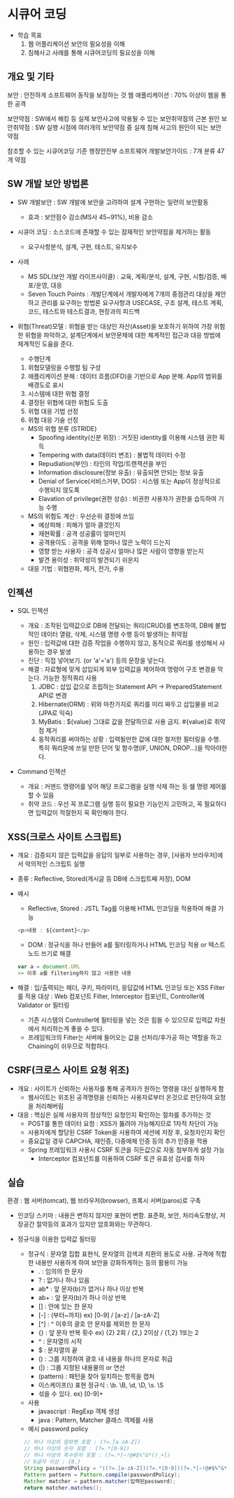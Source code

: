 # 시큐어 코딩

- 학습 목표
  1. 웹 어플리케이션 보안의 필요성을 이해
  2. 침해사고 사례를 통해 시큐어코딩의 필요성을 이해

## 개요 및 기타

보안 : 안전하게 소프트웨어 동작을 보장하는 것
웹 애플리케이션 : 70% 이상이 웹을 통한 공격

보안약점 : SW에서 해킹 등 실제 보안사고에 악용될 수 있는 보안취약점의 근본 원인
보안취약점 : SW 실행 시점에 여러개의 보안약점 중 실제 침해 사고의 원인이 되는 보안 약점

참조할 수 있는 시큐어코딩 기준
행정안전부 소프트웨어 개발보안가이드 : 7개 분류 47개 약점

## SW 개발 보안 방법론

- SW 개발보안 : SW 개발에 보안을 고려하여 설계 구현하는 일련의 보안활동
  - 효과 : 보안점수 감소(MS사 45~91%), 비용 감소
- 시큐어 코딩 : 소스코드에 존재할 수 있는 잠재적인 보안약점을 제거하는 활동
  - 요구사항분석, 설계, 구현, 테스트, 유지보수

- 사례
  - MS SDL(보안 개발 라이프사이클) :
  교육, 계획/분석, 설계, 구현, 시험/검증, 배포/운영, 대응
  - Seven Touch Points : 개발단계에서 개발자에게 7개의 중점관리 대상을 제안하고 관리를 요구하는 방법론
  요구사항과 USECASE, 구조 설계, 테스트 계획, 코드, 테스트와 테스트결과, 현장과의 피드백

- 위협(Threat)모델 : 위협을 받는 대상인 자산(Asset)을 보호하기 위하여 가장 위험한 위협을 파악하고, 설계단계에서 보안문제에 대한 체계적인 접근과 대응 방법에 체계적인 도움을 준다.
  - 수행단계
  1. 위협모델링을 수행할 팀 구성
  2. 애플리케이션 분해 : 데이터 흐름(DFD)을 기반으로 App 분해. App의 범위를 배경도로 표시
  3. 시스템에 대한 위협 결정
  4. 결정된 위협에 대한 위험도 도출
  5. 위협 대응 기법 선정
  6. 위협 대응 기술 선정
  - MS의 위협 분류 (STRIDE)
    - Spoofing identity(신분 위장) : 거짓된 identity를 이용해 시스템 권한 획득
    - Tempering with data(데이터 변조) : 불법적 데이터 수정
    - Repudiation(부인) : 타인의 작업/트랜잭션을 부인
    - Information disclosure(정보 유출) : 유출되면 안되는 정보 유출
    - Denial of Service(서비스거부, DOS) : 시스템 또는 App이 정상적으로 수행되지 않도록
    - Elavation of privilege(권한 상승) : 비권한 사용자가 권한을 습득하여 기능 수행
  - MS의 위험도 계산 : 우선순위 결정에 쓰임
    - 예상피해 : 피해가 얼마 클것인지
    - 재현확률 : 공격 성공률이 얼마인지
    - 공격용이도 : 공격을 위해 얼마나 많은 노력이 드는지
    - 영향 받는 사용자 : 공격 성공시 얼마나 많은 사람이 영향을 받는지
    - 발견 용이성 : 취약성이 발견되기 쉬운지
  - 대응 기법 : 위협완화, 제거, 전가, 수용

## 인젝션

- SQL 인젝션
  - 개요 : 조작된 입력값으로 DB에 전달되는 쿼리(CRUD)를 변조하여, DB에 불법적인 데이터 열람, 삭제, 시스템 명령 수행 등이 발생하는 취약점
  - 원인 : 입력값에 대한 검증 작업을 수행하지 않고, 동적으로 쿼리를 생성해서 사용하는 경우 발생
  - 진단 : 직접 넣어보기. (or 'a'='a') 등의 문장을 넣는다.
  - 해결 : 자료형에 맞게 삽입되게 외부 입력값을 제어하여 명령어 구조 변경을 막는다.
  가능한 정적쿼리 사용
    1. JDBC : 삽입 값으로 조립하는 Statement API -> PreparedStatement API로 변경
    2. Hibernate(ORM) : 위와 마찬가지로 쿼리를 미리 짜두고 삽입물을 비교 (JPA로 익숙)
    3. MyBatis : ${value} 그대로 값을 전달하므로 사용 금지. #{value}로 취약점 제거
    4. 동적쿼리를 써야하는 상황 : 입력될만한 값에 대한 철저한 필터링을 수행.
    특히 쿼리문에 쓰일 만한 단어 및 함수명(IF, UNION, DROP...)을 막아야한다.

- Command 인젝션
  - 개요 : 커맨드 명령어를 넣어 해당 프로그램을 실행 삭제 하는 등 쉘 명령 제어를 할 수 있음
  - 취약 코드 : 우선 꼭 프로그램 실행 등이 필요한 기능인지 고민하고,
  꼭 필요하다면 입력값이 적절한지 꼭 확인해야 한다.

## XSS(크로스 사이트 스크립트)

- 개요 : 검증되지 않은 입력값을 응답의 일부로 사용하는 경우, [사용자 브라우저]에서 악의적인 스크립트 실행
- 종류 : Reflective, Stored(게시글 등 DB에 스크립트째 저장), DOM
- 예시
  - Reflective, Stored : JSTL Tag를 이용해 HTML 인코딩을 적용하여 해결 가능

  ```javascript
  <p>내용 : ${content}</p>
  ```

  - DOM : 정규식을 하나 만들어 a를 필터링하거나 HTML 인코딩 적용 or 텍스트노드 쓰기로 해결

  ```javascript
  var a = document.URL
  >> 이후 a를 filtering하지 않고 사용한 내용
  ```

- 해결 : 입/출력되는 헤더, 쿠키, 파라미터, 응답값에 HTML 인코딩 또는 XSS Filter를 적용
대상 : Web 컴포넌트 Filter, Interceptor 컴포넌트, Controller에 Validator or 필터링
  - 기존 시스템의 Controller에 필터링을 넣는 것은 힘들 수 있으므로 입력값 차원에서 처리하는게 좋을 수 있다.
  - 프레임워크의 Filter는 서버에 들어오는 값을 선처리/후가공 하는 역할을 하고 Chaining이 쉬우므로 적합하다.

## CSRF(크로스 사이트 요청 위조)

- 개요 : 사이트가 신뢰하는 사용자를 통해 공격자가 원하는 명령을 대신 실행하게 함
  - 웹사이트는 위조된 공격명령을 신뢰하는 사용자로부터 온것으로 판단하여 요청을 처리해버림
- 대응 : 핵심은 실제 사용자의 정상적인 요청인지 확인하는 절차를 추가하는 것
  - POST를 통한 데이터 요청 : XSS가 뚫려야 가능해지므로 1차적 차단이 가능
  - 사용자에게 할당된 CSRF Token을 사용하여 세션에 저장 후, 요청자인지 확인
  - 중요값일 경우 CAPCHA, 재인증, 다중매체 인증 등의 추가 인증을 적용
  - Spring 프레임워크 사용시 CSRF 토큰을 히든값으로 자동 첨부하게 설정 가능
    - Interceptor 컴포넌트를 이용하여 CSRF 토큰 유효성 검사를 하자

## 실습

환경 : 웹 서버(tomcat), 웹 브라우저(browser), 프록시 서버(paros)로 구축

- 인코딩 스키마 : 내용은 변하지 않지만 표현이 변함.
  표준화, 보안, 처리속도향상, 저장공간 절약등의 효과가 있지만 암호화와는 무관하다.

- 정규식을 이용한 입력값 필터링
  - 정규식 : 문자열 집합 표현식, 문자열의 검색과 치환의 용도로 사용.
    규격에 적합한 내용만 사용하게 하여 보안을 강화하게하는 등의 활용이 가능
    - . : 임의의 한 문자
    - ? : 없거나 하나 있음
    - ab* : 앞 문자(b)가 없거나 하나 이상 반복
    - ab+ : 앞 문자(b)가 하나 이상 반복
    - [] : 안에 있는 한 문자
    - [-] : (부터~까지) ex) [0-9] / [a-z] / [a-zA-Z]
    - [^] : ^ 이후의 괄호 안 문자를 제외한 한 문자
    - {} : 앞 문자 반복 횟수 ex) {2} 2회 / {2,} 2이상 / {1,2} 1또는 2
    - ^ : 문자열의 시작
    - $ : 문자열의 끝
    - () : 그룹 지정하여 괄호 내 내용을 하나의 문자로 취급
    - (|) : 그룹 지정된 내용물의 or 연산
    - (pattern) : 패턴을 찾아 일치하는 항목을 캡처
    - 이스케이프(\\) 표현 정규식 : \b. \B, \d, \D, \s. \S
    - 섞을 수 있다. ex) [0-9]+
  - 사용
    - javascript : RegExp 객체 생성
    - java : Pattern, Matcher 클래스 객체를 사용
  - 예시 password policy

  ```java
    // 하나 이상의 알파벳 포함 : (?=.[a-zA-Z]) 
    // 하나 이상의 숫자 포함 : (?=.*[0-9])
    // 하나 이상의 특수문자 포함 : (?=.*[~!@#$%^&*()_+])
    // 8글자 이상 : {8,}
    String passwordPolicy = "((?=.[a-zA-Z])(?=.*[0-9])(?=.*[~!@#$%^&*()_+]).{8,})";
    Pattern pattern = Pattern.compile(passwordPolicy);
    Matcher matcher = pattern.matcher(입력된password);
    return matcher.matches();
  ```
